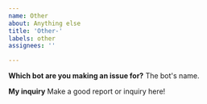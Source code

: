 ```yaml
---
name: Other
about: Anything else
title: 'Other-'
labels: other
assignees: ''

---
```

**Which bot are you making an issue for?**
The bot's name.

**My inquiry**
Make a good report or inquiry here!
